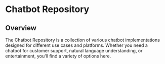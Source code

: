 # Chatbot Repository

## Overview

The Chatbot Repository is a collection of various chatbot implementations designed for different use cases and platforms. Whether you need a chatbot for customer support, natural language understanding, or entertainment, you'll find a variety of options here.
